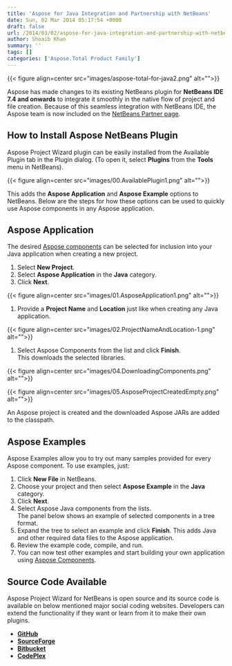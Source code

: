 ```yaml
---
title: 'Aspose for Java Integration and Partnership with NetBeans'
date: Sun, 02 Mar 2014 05:17:54 +0000
draft: false
url: /2014/03/02/aspose-for-java-integration-and-partnership-with-netbeans/
author: Shoaib Khan
summary: ''
tags: []
categories: ['Aspose.Total Product Family']
---
```




{{< figure align=center src="images/aspose-total-for-java2.png" alt="">}}


Aspose has made changes to its existing NetBeans plugin for **NetBeans IDE 7.4 and onwards** to integrate it smoothly in the native flow of project and file creation. Because of this seamless integration with NetBeans IDE, the Aspose team is now included on the [NetBeans Partner page][1].

## How to Install Aspose NetBeans Plugin

Aspose Project Wizard plugin can be easily installed from the Available Plugin tab in the Plugin dialog. (To open it, select **Plugins** from the **Tools** menu in NetBeans).



{{< figure align=center src="images/00.AvailablePlugin1.png" alt="">}}


This adds the **Aspose Application** and **Aspose Example** options to NetBeans. Below are the steps for how these options can be used to quickly use Aspose components in any Aspose application.

## Aspose Application

The desired [Aspose components][2] can be selected for inclusion into your Java application when creating a new project.

1.  Select **New Project**.
2.  Select **Aspose Application** in the **Java** category.
3.  Click **Next**.



{{< figure align=center src="images/01.AsposeApplication1.png" alt="">}}


1.  Provide a **Project Name** and **Location** just like when creating any Java application.



{{< figure align=center src="images/02.ProjectNameAndLocation-1.png" alt="">}}


1.  Select Aspose Components from the list and click **Finish**.  
    This downloads the selected libraries.



{{< figure align=center src="images/04.DownloadingComponents.png" alt="">}}




{{< figure align=center src="images/05.AsposeProjectCreatedEmpty.png" alt="">}}


An Aspose project is created and the downloaded Aspose JARs are added to the classpath.  

## [](https://blog.aspose.com/wp-content/uploads/sites/2/2014/03/asposelogo.png)Aspose Examples

Aspose Examples allow you to try out many samples provided for every Aspose component. To use examples, just:

1.  Click **New File** in NetBeans.
2.  Choose your project and then select **Aspose Example** in the **Java** category.
3.  Click **Next**.  
    [](https://blog.aspose.com/wp-content/uploads/sites/2/2014/03/05.AsposeNewExample.png)
4.  Select Aspose Java components from the lists.  
    The panel below shows an example of selected components in a tree format.
5.  Expand the tree to select an example and click **Finish**. This adds Java and other required data files to the Aspose application.
6.  Review the example code, compile, and run.  
    [](https://blog.aspose.com/wp-content/uploads/sites/2/2014/03/09.AsposeExampleCreatedSmall.png)
7.  You can now test other examples and start building your own application using [Aspose Components][3].

## Source Code Available

Aspose Project Wizard for NetBeans is open source and its source code is available on below mentioned major social coding websites. Developers can extend the functionality if they want or learn from it to make their own plugins.

*   **[GitHub][4]**
*   **[SourceForge][5]**
*   **[Bitbucket][6]**
*   **[CodePlex][7]**




[1]: https://netbeans.apache.org/
[2]: https://products.aspose.com/total/java
[3]: https://products.aspose.com/total/java
[4]: https://github.com/asposemarketplace/Aspose_for_NetBeans
[5]: https://sourceforge.net/projects/asposenetbeans
[6]: https://bitbucket.org/asposemarketplace/aspose-for-netbeans
[7]: https://netbeans.apache.org/




